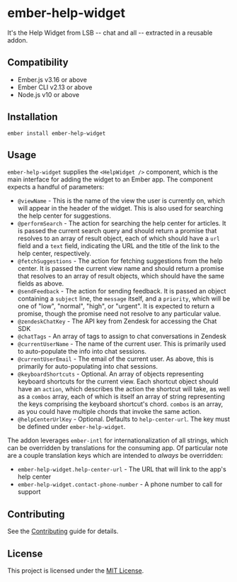 ember-help-widget
==============================================================================

It's the Help Widget from LSB -- chat and all -- extracted in a reusable addon.


Compatibility
------------------------------------------------------------------------------

* Ember.js v3.16 or above
* Ember CLI v2.13 or above
* Node.js v10 or above


Installation
------------------------------------------------------------------------------

```
ember install ember-help-widget
```


Usage
------------------------------------------------------------------------------

`ember-help-widget` supplies the `<HelpWidget />` component, which is the main
interface for adding the widget to an Ember app. The component expects a handful
of parameters:

* `@viewName` - This is the name of the view the user is currently on, which will appear in the header of the widget. This is also used for searching the help center for suggestions.
* `@performSearch` - The action for searching the help center for articles. It is passed the current search query and should return a promise that resolves to an array of result object, each of which should have a `url` field and a `text` field, indicating the URL and the title of the link to the help center, respectively.
* `@fetchSuggestions` - The action for fetching suggestions from the help center. It is passed the current view name and should return a promise that resolves to an array of result objects, which should have the same fields as above.
* `@sendFeedback` - The action for sending feedback. It is passed an object containing a `subject` line, the `message` itself, and a `priority`, which will be one of "low", "normal", "high", or "urgent". It is expected to return a promise, though the promise need not resolve to any particular value.
* `@zendeskChatKey` - The API key from Zendesk for accessing the Chat SDK
* `@chatTags` - An array of tags to assign to chat conversations in Zendesk
* `@currentUserName` - The name of the current user. This is primarily used to auto-populate the info into chat sessions.
* `@currentUserEmail` - The email of the current user. As above, this is primarily for auto-populating into chat sessions.
* `@keyboardShortcuts` - Optional. An array of objects representing keyboard shortcuts for the current view. Each shortcut object should have an `action`, which describes the action the shortcut will take, as well as a `combos` array, each of which is itself an array of string representing the keys comprising the keyboard shortcut's chord. `combos` is an array, as you could have multiple chords that invoke the same action.
* `@helpCenterUrlKey` - Optional.  Defaults to `help-center-url`.  The key must be defined under `ember-help-widget`.

The addon leverages `ember-intl` for internationalization of all strings, which
can be overridden by translations for the consuming app. Of particular note are a
couple translation keys which are intended to _always_ be overridden:

* `ember-help-widget.help-center-url` - The URL that will link to the app's help center
* `ember-help-widget.contact-phone-number` - A phone number to call for support


Contributing
------------------------------------------------------------------------------

See the [Contributing](CONTRIBUTING.md) guide for details.


License
------------------------------------------------------------------------------

This project is licensed under the [MIT License](LICENSE.md).
